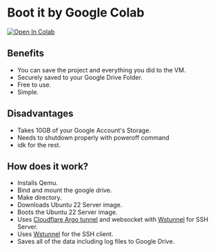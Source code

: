 # Boot it by Google Colab
  <a href="https://colab.research.google.com/github/rdpmakers/freeroot-KVM/blob/main/ipynb/BootUbuntu22-GDrive.ipynb" target="_parent"><img src="https://colab.research.google.com/assets/colab-badge.svg" alt="Open In Colab"></a>
  
## Benefits
- You can save the project and everything you did to the VM.
- Securely saved to your Google Drive Folder.
- Free to use.
- Simple.

## Disadvantages
- Takes 10GB of your Google Account's Storage.
- Needs to shutdown properly with poweroff command
- idk for the rest.

## How does it work?
- Installs Qemu.
- Bind and mount the google drive.
- Make directory.
- Downloads Ubuntu 22 Server image.
- Boots the Ubuntu 22 Server image.
- Uses [Cloudflare Argo tunnel](https://github.com/cloudflare/cloudflared) and websocket with [Wstunnel](https://github.com/erebe/wstunnel) for SSH Server.
- Uses [Wstunnel](https://github.com/erebe/wstunnel) for the SSH client.
- Saves all of the data including log files to Google Drive.
